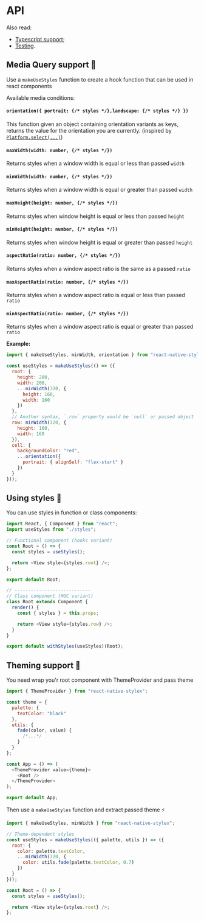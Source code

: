 # API

Also read:

- [Typescript support](ts.md);
- [Testing](testting.md).

## Media Query support 💉

Use a `makeUseStyles` function to create a hook function that can be used in react components

Available media conditions:

#### `orientation({ portrait: {/* styles */},landscape: {/* styles */} })`

This function given an object containing orientation variants as keys, returns the value for the orientation you are
currently. (inspired by [`Platform.select(...)`](https://facebook.github.io/reac-native/docs/platform-specific-code#platform-module))

#### `maxWidth(width: number, {/* styles */})`

Returns styles when a window width is equal or less than passed `width`

#### `minWidth(width: number, {/* styles */})`

Returns styles when a window width is equal or greater than passed `width`

#### `maxHeight(height: number, {/* styles */})`

Returns styles when window height is equal or less than passed `height`

#### `minHeight(height: number, {/* styles */})`

Returns styles when window height is equal or greater than passed `height`

#### `aspectRatio(ratio: number, {/* styles */})`

Returns styles when a window aspect ratio is the same as a passed `ratio`

#### `maxAspectRatio(ratio: number, {/* styles */})`

Returns styles when a window aspect ratio is equal or less than passed `ratio`

#### `minAspectRatio(ratio: number, {/* styles */})`

Returns styles when a window aspect ratio is equal or greater than passed `ratio`

**Example:**

```js
import { makeUseStyles, minWidth, orientation } from "react-native-stylex";

const useStyles = makeUseStyles(() => ({
  root: {
    height: 200,
    width: 200,
    ...minWidth(320, {
      height: 160,
      width: 160
    })
  },
  // Another syntax, `.row` property would be `null` or passed object
  row: minWidth(320, {
    height: 160,
    width: 160
  }),
  cell: {
    backgroundColor: "red",
    ...orientation({
      portrait: { alignSelf: "flex-start" }
    })
  }
}));
```

## Using styles 🧲

You can use styles in function or class components:

```js
import React, { Component } from "react";
import useStyles from "./styles";

// Functional component (hooks variant)
const Root = () => {
  const styles = useStyles();

  return <View style={styles.root} />;
};

export default Root;

// ----------------------------
// Class component (HOC variant)
class Root extends Component {
  render() {
    const { styles } = this.props;

    return <View style={styles.row} />;
  }
}

export default withStyles(useStyles)(Root);
```

## Theming support 🔋

You need wrap you'r root component with ThemeProvider and pass theme

```js
import { ThemeProvider } from "react-native-stylex";

const theme = {
  palette: {
    textColor: "black"
  },
  utils: {
    fade(color, value) {
      /*...*/
    }
  }
};

const App = () => (
  <ThemeProvider value={theme}>
    <Root />
  </ThemeProvider>
);

export default App;
```

Then use a `makeUseStyles` function and extract passed theme ⚡️

```js
import { makeUseStyles, minWidth } from "react-native-stylex";

// Theme-dependent styles
const useStyles = makeUseStyles(({ palette, utils }) => ({
  root: {
    color: palette.textColor,
    ...minWidth(320, {
      color: utils.fade(palette.textColor, 0.7)
    })
  }
}));

const Root = () => {
  const styles = useStyles();

  return <View style={styles.root} />;
};
```
